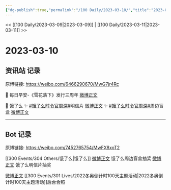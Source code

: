 ```yaml
---
{"dg-publish":true,"permalink":"/100 Daily/2023-03-10/","title":"2023-03-10","created":"2023-03-11T17:26:31.000+08:00","updated":"2023-04-11T14:46:32.000+08:00"}
---
```



<< [[100 Daily/2023-03-09\|2023-03-09]] | [[100 Daily/2023-03-11\|2023-03-11]] >>

# 2023-03-10

## 资讯站 记录

原博链接: https://weibo.com/6466290670/MwG7jr4Rc

🌟 每日早安-《雪花落下》发行三周年 [微博正文](https://weibo.com/6466290670/4877658230098791)

🌟 饿了么
✨ [#饿了么时令官周深#](https://s.weibo.com/weibo?q=%23%E9%A5%BF%E4%BA%86%E4%B9%88%E6%97%B6%E4%BB%A4%E5%AE%98%E5%91%A8%E6%B7%B1%23)明信片 [微博正文](https://weibo.com/6466290670/4877876014354159)
✨ [#饿了么时令官周深#](https://s.weibo.com/weibo?q=%23%E9%A5%BF%E4%BA%86%E4%B9%88%E6%97%B6%E4%BB%A4%E5%AE%98%E5%91%A8%E6%B7%B1%23)周边盲盒 [微博正文](https://weibo.com/6466290670/4877705029358083)

---
## Bot 记录

原博链接: https://weibo.com/7452765754/MwFX8xoT2

[[300 Events/304 Others/饿了么\|饿了么]]
[微博正文](https://weibo.com/detail/4877697644237698) 饿了么周边盲盒抽奖
[微博正文](https://weibo.com/detail/4877776164751904) 饿了么明信片抽奖

[微博正文](https://weibo.com/detail/4877816964057156) [[300 Events/301 Lives/2022冬奥倒计时100天主题活动\|2022冬奥倒计时100天主题活动]]后台合照 ​​​
